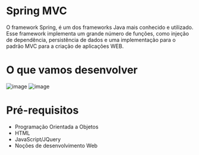 # Spring MVC

O framework Spring, é um dos frameworks Java mais conhecido e utilizado. Esse framework implementa um grande número de funções, como injeção de dependência, persistência de dados e uma implementação para o padrão MVC para a criação de aplicações WEB.

# O que vamos desenvolver
![image](https://user-images.githubusercontent.com/49700354/132543994-246dd95b-dacf-49c1-9488-2a5c9b57010e.png)
![image](https://user-images.githubusercontent.com/49700354/132544302-cbc0738f-c20f-48fa-a6fa-77fb7725212b.png)

# Pré-requisitos
- Programação Orientada a Objetos
- HTML
- JavaScript/JQuery
- Noções de desenvolvimento Web


